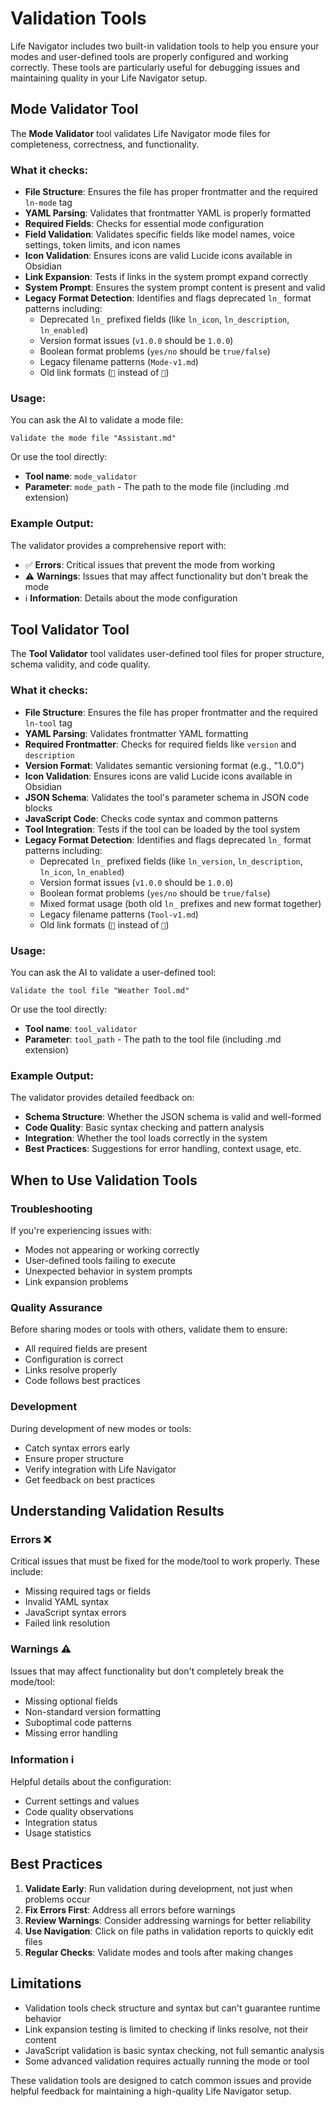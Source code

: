 # Validation Tools

Life Navigator includes two built-in validation tools to help you ensure your modes and user-defined tools are properly configured and working correctly. These tools are particularly useful for debugging issues and maintaining quality in your Life Navigator setup.

## Mode Validator Tool

The **Mode Validator** tool validates Life Navigator mode files for completeness, correctness, and functionality.

### What it checks:

- **File Structure**: Ensures the file has proper frontmatter and the required `ln-mode` tag
- **YAML Parsing**: Validates that frontmatter YAML is properly formatted
- **Required Fields**: Checks for essential mode configuration
- **Field Validation**: Validates specific fields like model names, voice settings, token limits, and icon names
- **Icon Validation**: Ensures icons are valid Lucide icons available in Obsidian
- **Link Expansion**: Tests if links in the system prompt expand correctly
- **System Prompt**: Ensures the system prompt content is present and valid
- **Legacy Format Detection**: Identifies and flags deprecated `ln_` format patterns including:
  - Deprecated `ln_` prefixed fields (like `ln_icon`, `ln_description`, `ln_enabled`)
  - Version format issues (`v1.0.0` should be `1.0.0`)
  - Boolean format problems (`yes/no` should be `true/false`)
  - Legacy filename patterns (`Mode-v1.md`)
  - Old link formats (`🔎` instead of `🧭`)

### Usage:

You can ask the AI to validate a mode file:

```
Validate the mode file "Assistant.md"
```

Or use the tool directly:
- **Tool name**: `mode_validator`
- **Parameter**: `mode_path` - The path to the mode file (including .md extension)

### Example Output:

The validator provides a comprehensive report with:
- ✅ **Errors**: Critical issues that prevent the mode from working
- ⚠️ **Warnings**: Issues that may affect functionality but don't break the mode
- ℹ️ **Information**: Details about the mode configuration

## Tool Validator Tool

The **Tool Validator** tool validates user-defined tool files for proper structure, schema validity, and code quality.

### What it checks:

- **File Structure**: Ensures the file has proper frontmatter and the required `ln-tool` tag
- **YAML Parsing**: Validates frontmatter YAML formatting
- **Required Frontmatter**: Checks for required fields like `version` and `description`
- **Version Format**: Validates semantic versioning format (e.g., "1.0.0")
- **Icon Validation**: Ensures icons are valid Lucide icons available in Obsidian
- **JSON Schema**: Validates the tool's parameter schema in JSON code blocks
- **JavaScript Code**: Checks code syntax and common patterns
- **Tool Integration**: Tests if the tool can be loaded by the tool system
- **Legacy Format Detection**: Identifies and flags deprecated `ln_` format patterns including:
  - Deprecated `ln_` prefixed fields (like `ln_version`, `ln_description`, `ln_icon`, `ln_enabled`)
  - Version format issues (`v1.0.0` should be `1.0.0`)
  - Boolean format problems (`yes/no` should be `true/false`)
  - Mixed format usage (both old `ln_` prefixes and new format together)
  - Legacy filename patterns (`Tool-v1.md`)
  - Old link formats (`🔎` instead of `🧭`)

### Usage:

You can ask the AI to validate a user-defined tool:

```
Validate the tool file "Weather Tool.md"
```

Or use the tool directly:
- **Tool name**: `tool_validator`
- **Parameter**: `tool_path` - The path to the tool file (including .md extension)

### Example Output:

The validator provides detailed feedback on:
- **Schema Structure**: Whether the JSON schema is valid and well-formed
- **Code Quality**: Basic syntax checking and pattern analysis
- **Integration**: Whether the tool loads correctly in the system
- **Best Practices**: Suggestions for error handling, context usage, etc.

## When to Use Validation Tools

### Troubleshooting

If you're experiencing issues with:
- Modes not appearing or working correctly
- User-defined tools failing to execute
- Unexpected behavior in system prompts
- Link expansion problems

### Quality Assurance

Before sharing modes or tools with others, validate them to ensure:
- All required fields are present
- Configuration is correct
- Links resolve properly
- Code follows best practices

### Development

During development of new modes or tools:
- Catch syntax errors early
- Ensure proper structure
- Verify integration with Life Navigator
- Get feedback on best practices

## Understanding Validation Results

### Errors ❌
Critical issues that must be fixed for the mode/tool to work properly. These include:
- Missing required tags or fields
- Invalid YAML syntax
- JavaScript syntax errors
- Failed link resolution

### Warnings ⚠️
Issues that may affect functionality but don't completely break the mode/tool:
- Missing optional fields
- Non-standard version formatting
- Suboptimal code patterns
- Missing error handling

### Information ℹ️
Helpful details about the configuration:
- Current settings and values
- Code quality observations
- Integration status
- Usage statistics

## Best Practices

1. **Validate Early**: Run validation during development, not just when problems occur
2. **Fix Errors First**: Address all errors before warnings
3. **Review Warnings**: Consider addressing warnings for better reliability
4. **Use Navigation**: Click on file paths in validation reports to quickly edit files
5. **Regular Checks**: Validate modes and tools after making changes

## Limitations

- Validation tools check structure and syntax but can't guarantee runtime behavior
- Link expansion testing is limited to checking if links resolve, not their content
- JavaScript validation is basic syntax checking, not full semantic analysis
- Some advanced validation requires actually running the mode or tool

These validation tools are designed to catch common issues and provide helpful feedback for maintaining a high-quality Life Navigator setup. 